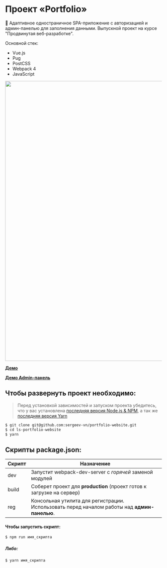 #  Проект «Portfolio»
💼 Адаптивное одностраничное SPA-приложение с авторизацией и админ-панелью для заполнения данными. Выпускной проект на курсе "Продвинутая веб-разработке".

Основной стек:
+ Vue.js
+ Pug
+ PostCSS
+ Webpack 4
+ JavaScript

<p align='center'>
<img width="1838" height="900" alt="image" src="https://github.com/user-attachments/assets/81dee03e-9b68-4396-a3f1-6f2665dd4dbe" />
</p>

[**Демо**](https://www.bettercallsergeev.pro/)

[**Демо Admin-панель**](https://www.bettercallsergeev.pro/admin)

## Чтобы развернуть проект необходимо:
> Перед установкой зависимостей и запуском проекта убедитесь, что у вас установлена [последняя версия Node.js & NPM](https://nodejs.org/en/download/current/), а так же
> [последняя версия Yarn](https://yarnpkg.com/ru/docs/install)

```sh
$ git clone git@github.com:sergeev-vn/portfolio-website.git
$ cd ls-portfolio-website
$ yarn
```

## Скрипты package.json:

| Скрипт | Назначение                                                                                   |
| ------ | -------------------------------------------------------------------------------------------- |
| dev    | Запустит webpack-dev-server с _горячей_ заменой модулей                                      |
| build  | Соберет проект для **production** (проект готов к загрузке на сервер)                        |
| reg    | Консольная утилита для регистрации. Использовать перед началом работы над **админ-панелью**. |

#### Чтобы запустить скрипт:

```sh
$ npm run имя_скрипта
```

##### Либо:

```sh
$ yarn имя_скрипта
```
